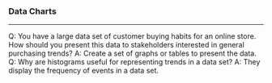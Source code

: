 ### Data Charts

___
Q: You have a large data set of customer buying habits for an online store. How should you present this data to
stakeholders interested in general purchasing trends?
A: Create a set of graphs or tables to present the data.
Q: Why are histograms useful for representing trends in a data set?
A: They display the frequency of events in a data set.